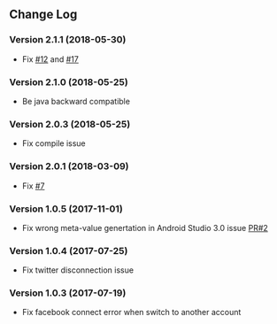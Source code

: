 ## Change Log

### Version 2.1.1 (2018-05-30)
- Fix [#12](https://github.com/jaychang0917/SimpleAuth/issues/12) and [#17](https://github.com/jaychang0917/SimpleAuth/issues/17)

### Version 2.1.0 (2018-05-25)
- Be java backward compatible

### Version 2.0.3 (2018-05-25)
- Fix compile issue

### Version 2.0.1 (2018-03-09)
- Fix [#7](https://github.com/jaychang0917/SimpleAuth/issues/7)

### Version 1.0.5 (2017-11-01)
- Fix wrong meta-value genertation in Android Studio 3.0 issue [PR#2](https://github.com/jaychang0917/SimpleAuth/pull/2)

### Version 1.0.4 (2017-07-25)
- Fix twitter disconnection issue

### Version 1.0.3 (2017-07-19)
- Fix facebook connect error when switch to another account
